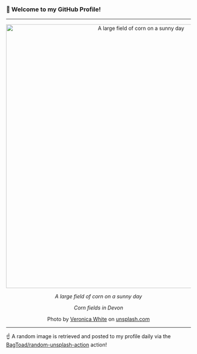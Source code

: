 ### 👋 Welcome to my GitHub Profile!

----

<div align="center">
  <img width="720" src="https://images.unsplash.com/photo-1724087404717-ca6ae55feafb?crop=entropy&cs=tinysrgb&fit=max&fm=jpg&ixid=M3w1NTI0OTR8MHwxfHJhbmRvbXx8fHx8fHx8fDE3NTI2NDY1Nzd8&ixlib=rb-4.1.0&q=80&w=1080" alt="A large field of corn on a sunny day">
  
  <em>A large field of corn on a sunny day</em>
  
  <em>Corn fields in Devon</em>
  
  Photo by [Veronica White](https://www.covestocliffs.com/portfolio) on [unsplash.com](https://unsplash.com/)
</div>

----

☝️ A random image is retrieved and posted to my profile daily via the [BagToad/random-unsplash-action](https://github.com/BagToad/random-unsplash-action) action!
